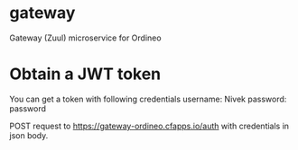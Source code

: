 # gateway
Gateway (Zuul) microservice for Ordineo

# Obtain a JWT token

You can get a token with following credentials 
username: Nivek
password: password

POST request to https://gateway-ordineo.cfapps.io/auth with credentials in json body. 
